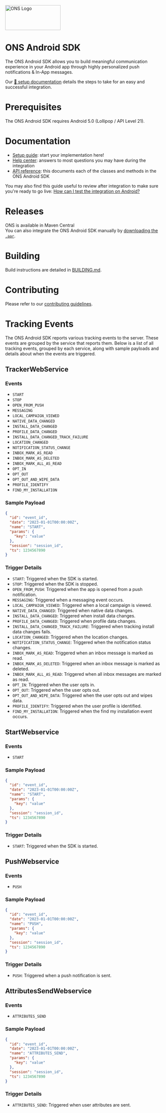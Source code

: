 <img src="https://static.pfs.gdn/documentation/Readmes/logo_ons_full_178@2x.png" srcset="https://static.pfs.gdn/documentation/Readmes/logo_ons_full_178.png 1x" width="178" height="80" alt="ONS Logo" />

# ONS Android SDK

The ONS Android SDK allows you to build meaningful communication experience in your Android app through highly personalized push notifications & In-App messages.

Our [📕 setup documentation](https://doc.pfs.gdn/ios/prerequisites) details the steps to take for an easy and successful integration.

# Prerequisites

The ONS Android SDK requires Android 5.0 (Lollipop / API Level 21).

# Documentation

- [Setup guide](https://doc.pfs.gdn/android/prerequisites): start your implementation here!
- [Help center](https://help.pfs.gdn/en/): answers to most questions you may have during the integration
- [API reference](https://doc.pfs.gdn/android-api-reference/index.html): this documents each of the classes and methods in the ONS Android SDK

You may also find this guide useful to review after integration to make sure you're ready to go live: [How can I test the integration on Android?](https://help.pfs.gdn/en/articles/2672749-how-can-i-test-the-integration-on-android)

# Releases

ONS is available in Maven Central  
You can also integrate the ONS Android SDK manually by [downloading the `.aar`](https://doc.pfs.gdn/download/android).

# Building

Build instructions are detailed in [BUILDING.md](BUILDING.md).

# Contributing

Please refer to our [contributing guidelines](CONTRIBUTING.md).

# Tracking Events

The ONS Android SDK reports various tracking events to the server. These events are grouped by the service that reports them. Below is a list of all tracking events, grouped by each service, along with sample payloads and details about when the events are triggered.

## TrackerWebService

### Events

- `START`
- `STOP`
- `OPEN_FROM_PUSH`
- `MESSAGING`
- `LOCAL_CAMPAIGN_VIEWED`
- `NATIVE_DATA_CHANGED`
- `INSTALL_DATA_CHANGED`
- `PROFILE_DATA_CHANGED`
- `INSTALL_DATA_CHANGED_TRACK_FAILURE`
- `LOCATION_CHANGED`
- `NOTIFICATION_STATUS_CHANGE`
- `INBOX_MARK_AS_READ`
- `INBOX_MARK_AS_DELETED`
- `INBOX_MARK_ALL_AS_READ`
- `OPT_IN`
- `OPT_OUT`
- `OPT_OUT_AND_WIPE_DATA`
- `PROFILE_IDENTIFY`
- `FIND_MY_INSTALLATION`

### Sample Payload

```json
{
  "id": "event_id",
  "date": "2023-01-01T00:00:00Z",
  "name": "START",
  "params": {
    "key": "value"
  },
  "session": "session_id",
  "ts": 1234567890
}
```

### Trigger Details

- `START`: Triggered when the SDK is started.
- `STOP`: Triggered when the SDK is stopped.
- `OPEN_FROM_PUSH`: Triggered when the app is opened from a push notification.
- `MESSAGING`: Triggered when a messaging event occurs.
- `LOCAL_CAMPAIGN_VIEWED`: Triggered when a local campaign is viewed.
- `NATIVE_DATA_CHANGED`: Triggered when native data changes.
- `INSTALL_DATA_CHANGED`: Triggered when install data changes.
- `PROFILE_DATA_CHANGED`: Triggered when profile data changes.
- `INSTALL_DATA_CHANGED_TRACK_FAILURE`: Triggered when tracking install data changes fails.
- `LOCATION_CHANGED`: Triggered when the location changes.
- `NOTIFICATION_STATUS_CHANGE`: Triggered when the notification status changes.
- `INBOX_MARK_AS_READ`: Triggered when an inbox message is marked as read.
- `INBOX_MARK_AS_DELETED`: Triggered when an inbox message is marked as deleted.
- `INBOX_MARK_ALL_AS_READ`: Triggered when all inbox messages are marked as read.
- `OPT_IN`: Triggered when the user opts in.
- `OPT_OUT`: Triggered when the user opts out.
- `OPT_OUT_AND_WIPE_DATA`: Triggered when the user opts out and wipes data.
- `PROFILE_IDENTIFY`: Triggered when the user profile is identified.
- `FIND_MY_INSTALLATION`: Triggered when the find my installation event occurs.

## StartWebservice

### Events

- `START`

### Sample Payload

```json
{
  "id": "event_id",
  "date": "2023-01-01T00:00:00Z",
  "name": "START",
  "params": {
    "key": "value"
  },
  "session": "session_id",
  "ts": 1234567890
}
```

### Trigger Details

- `START`: Triggered when the SDK is started.

## PushWebservice

### Events

- `PUSH`

### Sample Payload

```json
{
  "id": "event_id",
  "date": "2023-01-01T00:00:00Z",
  "name": "PUSH",
  "params": {
    "key": "value"
  },
  "session": "session_id",
  "ts": 1234567890
}
```

### Trigger Details

- `PUSH`: Triggered when a push notification is sent.

## AttributesSendWebservice

### Events

- `ATTRIBUTES_SEND`

### Sample Payload

```json
{
  "id": "event_id",
  "date": "2023-01-01T00:00:00Z",
  "name": "ATTRIBUTES_SEND",
  "params": {
    "key": "value"
  },
  "session": "session_id",
  "ts": 1234567890
}
```

### Trigger Details

- `ATTRIBUTES_SEND`: Triggered when user attributes are sent.
